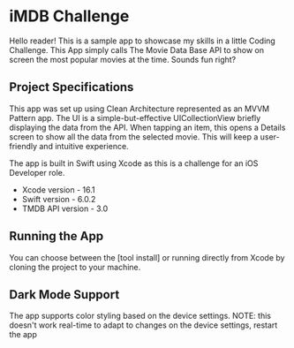 # iMDB Challenge

Hello reader! This is a sample app to showcase my skills in a little Coding Challenge.
This App simply calls The Movie Data Base API to show on screen the most popular movies at the time. Sounds fun right?



## Project Specifications

This app was set up using Clean Architecture represented as an MVVM Pattern app.
The UI is a simple-but-effective UICollectionView briefly displaying the data from the API. When tapping an item, this opens a Details screen to show all the data from the selected movie.
This will keep a user-friendly and intuitive experience.

The app is built in Swift using Xcode as this is a challenge for an iOS Developer role.
- Xcode version    - 16.1
- Swift version    - 6.0.2 
- TMDB API version - 3.0


  
## Running the App

You can choose between the [tool install] or running directly from Xcode by cloning the project to your machine.



## Dark Mode Support

The app supports color styling based on the device settings.
NOTE: this doesn't work real-time to adapt to changes on the device settings, restart the app
